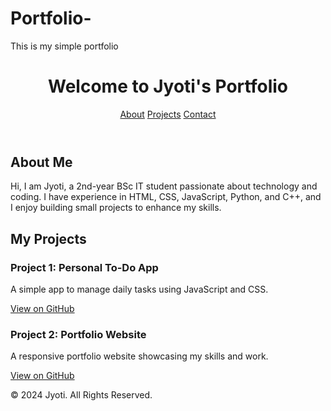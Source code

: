 # Portfolio-
This is my simple portfolio 

<!DOCTYPE html>
<html lang="en">
<head>
  <meta charset="UTF-8">
  <meta name="viewport" content="width=device-width, initial-scale=1.0">
  <title>My Portfolio</title>
  <link rel="stylesheet" href="style.css">
</head>
<header>
  <h1>Welcome to Jyoti's Portfolio</h1>
  <nav>
    <a href="#about">About</a>
    <a href="#projects">Projects</a>
    <a href="#contact">Contact</a>
  </nav>
</header>
<section id="about">
  <h2>About Me</h2>
  <p>
    Hi, I am Jyoti, a 2nd-year BSc IT student passionate about technology and coding. 
    I have experience in HTML, CSS, JavaScript, Python, and C++, and I enjoy building 
    small projects to enhance my skills.
  </p>
</section>
  <section id="projects">
  <h2>My Projects</h2>
  <div class="project">
    <h3>Project 1: Personal To-Do App</h3>
    <p>A simple app to manage daily tasks using JavaScript and CSS.</p>
    <a href="https://github.com/Tech-jn/Portfolio-.git">View on GitHub</a>
  </div>
  <div class="project">
    <h3>Project 2: Portfolio Website</h3>
    <p>A responsive portfolio website showcasing my skills and work.</p>
    <a href="https://github.com/Tech-jn/Portfolio-.git" target="_blank">View on GitHub</a>
  </div>
  </section>
  <footer>
  <p>&copy; 2024 Jyoti. All Rights Reserved.</p>
  </footer>

